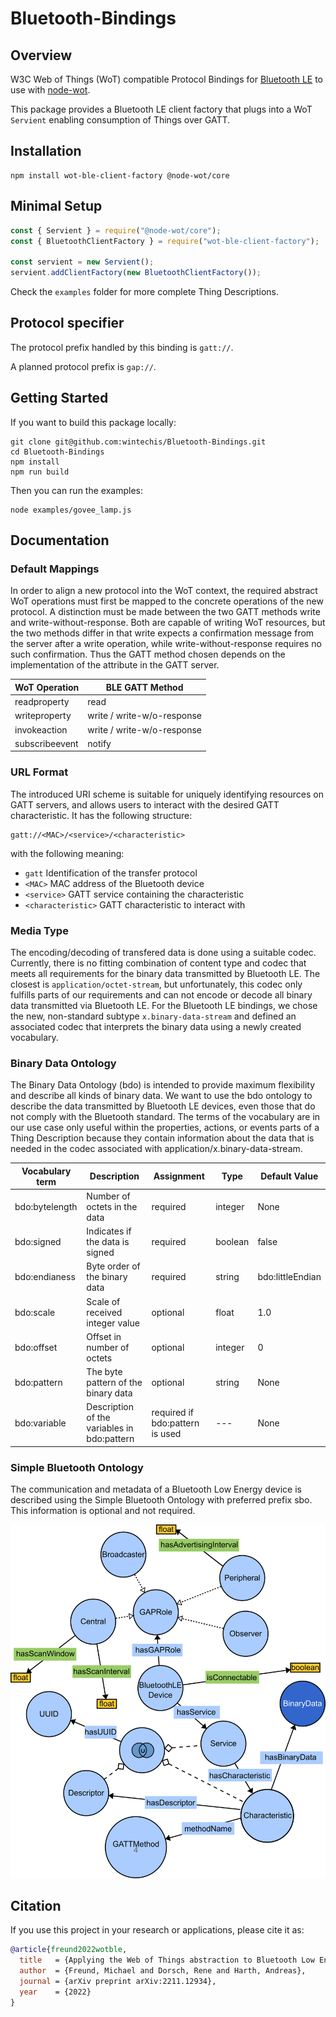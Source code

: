 # Bluetooth-Bindings

## Overview

W3C Web of Things (WoT) compatible Protocol Bindings for [Bluetooth LE](https://en.wikipedia.org/wiki/Bluetooth_Low_Energy) to use with  [node-wot](https://github.com/eclipse/thingweb.node-wot). 

This package provides a Bluetooth LE client factory that plugs into a WoT `Servient` enabling consumption of Things over GATT.

## Installation
```
npm install wot-ble-client-factory @node-wot/core
```

## Minimal Setup
```js
const { Servient } = require("@node-wot/core");
const { BluetoothClientFactory } = require("wot-ble-client-factory");

const servient = new Servient();
servient.addClientFactory(new BluetoothClientFactory());
```

Check the `examples` folder for more complete Thing Descriptions.

## Protocol specifier

The protocol prefix handled by this binding is <code>gatt://</code>.

A planned protocol prefix is <code>gap://</code>.

## Getting Started
If you want to build this package locally:
```
git clone git@github.com:wintechis/Bluetooth-Bindings.git
cd Bluetooth-Bindings
npm install
npm run build

```
Then you can run the examples:

```
node examples/govee_lamp.js
```
## Documentation

### Default Mappings

In order to align a new protocol into the WoT context, the required abstract WoT operations must first be mapped to the concrete operations of the new protocol.
A distinction must be made between the two GATT methods write and write-without-response. Both are capable of writing WoT resources, but the two methods differ in that write expects a confirmation message from the server after a write operation, while write-without-response requires no such confirmation. Thus the GATT method chosen depends on the implementation of the attribute in the GATT server.

| WoT Operation  | BLE GATT Method            |
| -------------- | -------------------------- |
| readproperty   | read                       |
| writeproperty  | write / write-w/o-response |
| invokeaction   | write / write-w/o-response |
| subscribeevent | notify                     |

### URL Format

The introduced URI scheme is suitable for uniquely identifying resources on GATT servers, and allows users to interact with the desired GATT characteristic.
It has the following structure:

```
gatt://<MAC>/<service>/<characteristic>
```

with the following meaning:
- `gatt` Identification of the transfer protocol
- `<MAC>` MAC address of the Bluetooth device
- `<service>` GATT service containing the characteristic
- `<characteristic>` GATT characteristic to interact with

### Media Type
The encoding/decoding of transfered data is done using a suitable codec. Currently, there is no fitting combination of content type and codec that meets all requirements for the binary data transmitted by Bluetooth LE. The closest is `application/octet-stream`, but unfortunately, this codec only fulfills parts of our requirements and can not encode or decode all binary data transmitted via Bluetooth LE. 
For the Bluetooth LE bindings, we chose the new, non-standard subtype `x.binary-data-stream` and defined an associated codec that interprets the binary data using a newly created vocabulary.

### Binary Data Ontology

The Binary Data Ontology (bdo) is intended to provide maximum flexibility and describe all kinds of binary data.
We want to use the bdo ontology to describe the data transmitted by Bluetooth LE devices, even those that do not comply with the Bluetooth standard. The terms of the vocabulary are in our use case only useful within the properties, actions, or events parts of a Thing Description because they contain information about the data that is needed in the codec associated with application/x.binary-data-stream.

| Vocabulary term | Description                                 | Assignment                      | Type    | Default Value    |
| --------------- | ------------------------------------------- | ------------------------------- | ------- | ---------------- |
| bdo:bytelength  | Number of octets in the data                | required                        | integer | None             |
| bdo:signed      | Indicates if the data is signed             | required                        | boolean | false            |
| bdo:endianess   | Byte order of the binary data               | required                        | string  | bdo:littleEndian |
| bdo:scale       | Scale of received integer value             | optional                        | float   | 1.0              |
| bdo:offset      | Offset in number of octets                  | optional                        | integer | 0                |
| bdo:pattern     | The byte pattern of the binary data         | optional                        | string  | None             |
| bdo:variable    | Description of the variables in bdo:pattern | required if bdo:pattern is used | ---     | None             |

### Simple Bluetooth Ontology
The communication and metadata of a Bluetooth Low Energy device is described using the Simple Bluetooth Ontology with preferred prefix sbo. 
This information is optional and not required.
 
![Alt text](img/SBO3.png?raw=true "sbo Ontology")


## Citation

If you use this project in your research or applications, please cite it as:

```bibtex
@article{freund2022wotble,
  title   = {Applying the Web of Things abstraction to Bluetooth Low Energy communication},
  author  = {Freund, Michael and Dorsch, Rene and Harth, Andreas},
  journal = {arXiv preprint arXiv:2211.12934},
  year    = {2022}
}
```
